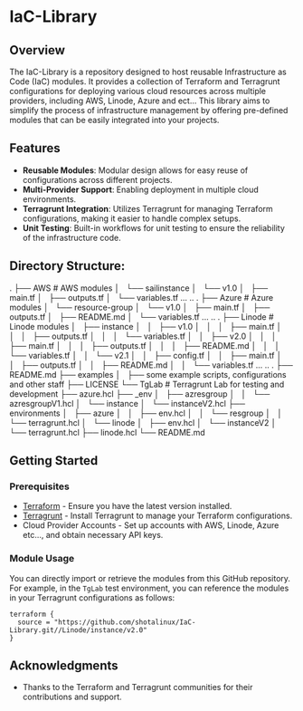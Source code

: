 # IaC-Library

## Overview

The IaC-Library is a repository designed to host reusable Infrastructure as Code (IaC) modules. It provides a collection of Terraform and Terragrunt configurations for deploying various cloud resources across multiple providers, including AWS, Linode, Azure and ect... This library aims to simplify the process of infrastructure management by offering pre-defined modules that can be easily integrated into your projects.

## Features

- **Reusable Modules**: Modular design allows for easy reuse of configurations across different projects.
- **Multi-Provider Support**: Enabling deployment in multiple cloud environments.
- **Terragrunt Integration**: Utilizes Terragrunt for managing Terraform configurations, making it easier to handle complex setups.
- **Unit Testing**: Built-in workflows for unit testing to ensure the reliability of the infrastructure code.

## Directory Structure:

.
├── AWS # AWS modules
│   └── sailinstance
│       └── v1.0
│           ├── main.tf
│           ├── outputs.tf
│           └── variables.tf
...
..
.
├── Azure # Azure modules
│   └── resource-group
│       └── v1.0
│           ├── main.tf
│           ├── outputs.tf
│           ├── README.md
│           └── variables.tf
...
..
.
├── Linode # Linode modules
│   ├── instance
│   │   ├── v1.0
│   │   │   ├── main.tf
│   │   │   ├── outputs.tf
│   │   │   └── variables.tf
│   │   ├── v2.0
│   │   │   ├── main.tf
│   │   │   ├── outputs.tf
│   │   │   ├── README.md
│   │   │   └── variables.tf
│   │   └── v2.1
│   │       ├── config.tf
│   │       ├── main.tf
│   │       ├── outputs.tf
│   │       ├── README.md
│   │       └── variables.tf
...
..
.
├── README.md
├── examples
│   ├── some example scripts, configurations and other staff
├── LICENSE
└── TgLab  # Terragrunt Lab for testing and development
    ├── azure.hcl
    ├── _env
    │   ├── azresgroup
    │   │   └── azresgroupV1.hcl
    │   └── instance
    │       └── instanceV2.hcl
    ├── environments
    │   ├── azure
    │   │   ├── env.hcl
    │   │   └── resgroup
    │   │       └── terragrunt.hcl
    │   └── linode
    │       ├── env.hcl
    │       └── instanceV2
    │           └── terragrunt.hcl
    ├── linode.hcl
    └── README.md

## Getting Started

### Prerequisites

- [Terraform](https://www.terraform.io/downloads.html) - Ensure you have the latest version installed.
- [Terragrunt](https://terragrunt.gruntwork.io/) - Install Terragrunt to manage your Terraform configurations.
- Cloud Provider Accounts - Set up accounts with AWS, Linode, Azure etc..., and obtain necessary API keys.

### Module Usage

You can directly import or retrieve the modules from this GitHub repository. For example, in the `TgLab` test environment, you can reference the modules in your Terragrunt configurations as follows:

```hcl
terraform {
  source = "https://github.com/shotalinux/IaC-Library.git//Linode/instance/v2.0"
}
```

## Acknowledgments

- Thanks to the Terraform and Terragrunt communities for their contributions and support.
